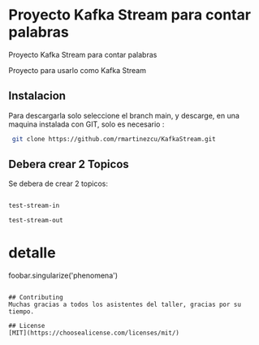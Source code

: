 # Proyecto  Kafka Stream para contar palabras
Proyecto  Kafka Stream para contar palabras

Proyecto para usarlo como Kafka Stream

## Instalacion

Para descargarla solo seleccione el branch main, y descarge, en una maquina instalada con GIT, solo es necesario : 
 

```bash
 git clone https://github.com/rmartinezcu/KafkaStream.git
```
## Debera crear 2 Topicos

Se debera de crear 2 topicos: 

```bash

test-stream-in

test-stream-out
```


# detalle
foobar.singularize('phenomena')
```

## Contributing
Muchas gracias a todos los asistentes del taller, gracias por su tiempo.

## License
[MIT](https://choosealicense.com/licenses/mit/)

